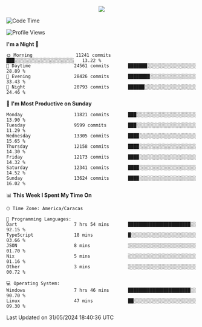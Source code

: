 <p align="center">
  <a href="http://www.github.com/thevacs">
    <img src="https://github-readme-streak-stats.herokuapp.com/?user=thevacs&stroke=ffffff&background=1c1917&ring=0891b2&fire=0891b2&currStreakNum=ffffff&currStreakLabel=0891b2&sideNums=ffffff&sideLabels=ffffff&dates=ffffff&hide_border=true" />
  </a>
</p>

<!--START_SECTION:waka-->
![Code Time](http://img.shields.io/badge/Code%20Time-2%2C508%20hrs%2011%20mins-blue)

![Profile Views](http://img.shields.io/badge/Profile%20Views-0-blue)

**I'm a Night 🦉** 

```text
🌞 Morning                11241 commits       ███░░░░░░░░░░░░░░░░░░░░░░   13.22 % 
🌆 Daytime                24561 commits       ███████░░░░░░░░░░░░░░░░░░   28.89 % 
🌃 Evening                28426 commits       ████████░░░░░░░░░░░░░░░░░   33.43 % 
🌙 Night                  20793 commits       ██████░░░░░░░░░░░░░░░░░░░   24.46 % 
```
📅 **I'm Most Productive on Sunday** 

```text
Monday                   11821 commits       ███░░░░░░░░░░░░░░░░░░░░░░   13.90 % 
Tuesday                  9599 commits        ███░░░░░░░░░░░░░░░░░░░░░░   11.29 % 
Wednesday                13305 commits       ████░░░░░░░░░░░░░░░░░░░░░   15.65 % 
Thursday                 12158 commits       ████░░░░░░░░░░░░░░░░░░░░░   14.30 % 
Friday                   12173 commits       ████░░░░░░░░░░░░░░░░░░░░░   14.32 % 
Saturday                 12341 commits       ████░░░░░░░░░░░░░░░░░░░░░   14.52 % 
Sunday                   13624 commits       ████░░░░░░░░░░░░░░░░░░░░░   16.02 % 
```


📊 **This Week I Spent My Time On** 

```text
🕑︎ Time Zone: America/Caracas

💬 Programming Languages: 
Dart                     7 hrs 54 mins       ███████████████████████░░   92.15 % 
TypeScript               18 mins             █░░░░░░░░░░░░░░░░░░░░░░░░   03.66 % 
JSON                     8 mins              ░░░░░░░░░░░░░░░░░░░░░░░░░   01.70 % 
Nix                      5 mins              ░░░░░░░░░░░░░░░░░░░░░░░░░   01.16 % 
Other                    3 mins              ░░░░░░░░░░░░░░░░░░░░░░░░░   00.72 % 

💻 Operating System: 
Windows                  7 hrs 46 mins       ███████████████████████░░   90.70 % 
Linux                    47 mins             ██░░░░░░░░░░░░░░░░░░░░░░░   09.30 % 
```


 Last Updated on 31/05/2024 18:40:36 UTC
<!--END_SECTION:waka-->
